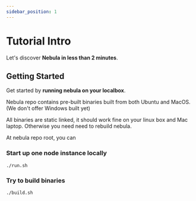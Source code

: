 ```yaml
---
sidebar_position: 1
---
```


# Tutorial Intro

Let's discover **Nebula in less than 2 minutes**.

## Getting Started

Get started by **running nebula on your localbox**.

Nebula repo contains pre-built binaries built from both Ubuntu and MacOS.
(We don't offer Windows built yet)

All binaries are static linked, it should work fine on your linux box and Mac laptop. Otherwise you need need to rebuild nebula.

At nebula repo root, you can

### Start up one node instance locally

```shell
./run.sh
```

### Try to build binaries 

```shell
./build.sh
```